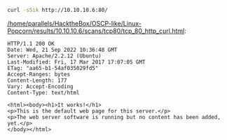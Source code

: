 ```bash
curl -sSik http://10.10.10.6:80/
```

[/home/parallels/HacktheBox/OSCP-like/Linux-Popcorn/results/10.10.10.6/scans/tcp80/tcp_80_http_curl.html](file:///home/parallels/HacktheBox/OSCP-like/Linux-Popcorn/results/10.10.10.6/scans/tcp80/tcp_80_http_curl.html):

```
HTTP/1.1 200 OK
Date: Wed, 21 Sep 2022 10:36:48 GMT
Server: Apache/2.2.12 (Ubuntu)
Last-Modified: Fri, 17 Mar 2017 17:07:05 GMT
ETag: "aa65-b1-54af035029fd5"
Accept-Ranges: bytes
Content-Length: 177
Vary: Accept-Encoding
Content-Type: text/html

<html><body><h1>It works!</h1>
<p>This is the default web page for this server.</p>
<p>The web server software is running but no content has been added, yet.</p>
</body></html>


```
